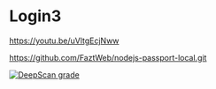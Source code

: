 # Login3

https://youtu.be/uVltgEcjNww

https://github.com/FaztWeb/nodejs-passport-local.git

[![DeepScan grade](https://deepscan.io/api/teams/21239/projects/24674/branches/761414/badge/grade.svg)](https://deepscan.io/dashboard#view=project&tid=21239&pid=24674&bid=761414)
